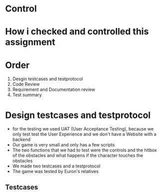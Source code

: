 # Control

# How i checked and controlled this assignment

# Order

1. Desgin testcases and testprotocol
3. Code Review
4. Requirement and Documentation review
5. Test summary

# Design testcases and testprotocol

- for the testing we used UAT (User Acceptance Testing), because we only test test the User Experience and we don't have a Website with a backend
- Our game is very small and only has a few scripts
- The two functions that we had to test were the controls and the hitbox of the obstacles and what happens if the character touches the obstacles
- We made two testcases and a testprotocol
- The game was tested by Euron's relatives

## Testcases




